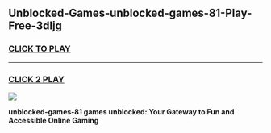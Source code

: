 
## Unblocked-Games-unblocked-games-81-Play-Free-3dljg
<h3>
<a href="https://premium76.site?title=unblocked-games-81&ref=09A">CLICK TO PLAY</a></h3>
<hr>

<h3>
<a href="https://premium76.site?title=unblocked-games-81&ref=09A">CLICK 2 PLAY</a>
  
</h3>

<a href="https://premium76.site?title=unblocked-games-81&ref=09A"><img src="https://clearcache.store/games.png"></a>


**unblocked-games-81 games unblocked: Your Gateway to Fun and Accessible Online Gaming**
